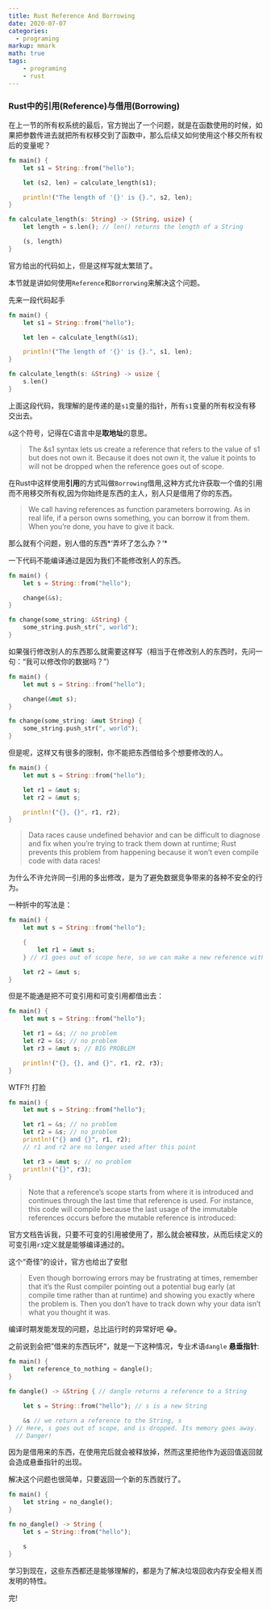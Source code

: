 ```yaml
---
title: Rust Reference And Borrowing
date: 2020-07-07
categories:
  - programing
markup: mmark
math: true
tags:
    - programing
    - rust
---
```


### Rust中的引用(Reference)与借用(Borrowing)

在上一节的所有权系统的最后，官方抛出了一个问题，就是在函数使用的时候，如果把参数传进去就把所有权移交到了函数中，那么后续又如何使用这个移交所有权后的变量呢？

```rust
fn main() {
    let s1 = String::from("hello");

    let (s2, len) = calculate_length(s1);

    println!("The length of '{}' is {}.", s2, len);
}

fn calculate_length(s: String) -> (String, usize) {
    let length = s.len(); // len() returns the length of a String

    (s, length)
}
```
官方给出的代码如上，但是这样写就太繁琐了。

本节就是讲如何使用`Reference`和`Borrorwing`来解决这个问题。

先来一段代码起手

```rust
fn main() {
    let s1 = String::from("hello");

    let len = calculate_length(&s1);

    println!("The length of '{}' is {}.", s1, len);
}

fn calculate_length(s: &String) -> usize {
    s.len()
}
```

上面这段代码，我理解的是传递的是`s1`变量的指针，所有`s1`变量的所有权没有移交出去。

`&`这个符号，记得在C语言中是**取地址**的意思。

>The &s1 syntax lets us create a reference that refers to the value of s1 but does not own it. Because it does not own it, the value it points to will not be dropped when the reference goes out of scope.

在Rust中这样使用**引用**的方式叫做`Borrowing`借用,这种方式允许获取一个值的引用而不用移交所有权,因为你始终是东西的主人，别人只是借用了你的东西。

>We call having references as function parameters borrowing. As in real life, if a person owns something, you can borrow it from them. When you’re done, you have to give it back.

那么就有个问题，别人借的东西*‘弄坏了怎么办？’*

一下代码不能编译通过是因为我们不能修改别人的东西。
```rust
fn main() {
    let s = String::from("hello");

    change(&s);
}

fn change(some_string: &String) {
    some_string.push_str(", world");
}
```

如果强行修改别人的东西那么就需要这样写（相当于在修改别人的东西时，先问一句：“我可以修改你的数据吗？”）

```rust
fn main() {
    let mut s = String::from("hello");

    change(&mut s);
}

fn change(some_string: &mut String) {
    some_string.push_str(", world");
}
```

但是呢，这样又有很多的限制，你不能把东西借给多个想要修改的人。

```rust
fn main() {
    let mut s = String::from("hello");

    let r1 = &mut s;
    let r2 = &mut s;

    println!("{}, {}", r1, r2);
}
```

>Data races cause undefined behavior and can be difficult to diagnose and fix when you’re trying to track them down at runtime; Rust prevents this problem from happening because it won’t even compile code with data races!

为什么不许允许同一引用的多出修改，是为了避免数据竞争带来的各种不安全的行为。

一种折中的写法是：

```rust
fn main() {
    let mut s = String::from("hello");

    {
        let r1 = &mut s;
    } // r1 goes out of scope here, so we can make a new reference with no problems.

    let r2 = &mut s;
}
```

但是不能通是把不可变引用和可变引用都借出去：

```rust
fn main() {
    let mut s = String::from("hello");

    let r1 = &s; // no problem
    let r2 = &s; // no problem
    let r3 = &mut s; // BIG PROBLEM

    println!("{}, {}, and {}", r1, r2, r3);
}
```
WTF?! 打脸

```rust
fn main() {
    let mut s = String::from("hello");

    let r1 = &s; // no problem
    let r2 = &s; // no problem
    println!("{} and {}", r1, r2);
    // r1 and r2 are no longer used after this point

    let r3 = &mut s; // no problem
    println!("{}", r3);
}
```

>Note that a reference’s scope starts from where it is introduced and continues through the last time that reference is used. For instance, this code will compile because the last usage of the immutable references occurs before the mutable reference is introduced:

官方文档告诉我，只要不可变的引用被使用了，那么就会被释放，从而后续定义的可变引用`r3`定义就是能够编译通过的。

这个“奇怪”的设计，官方也给出了安慰

>Even though borrowing errors may be frustrating at times, remember that it’s the Rust compiler pointing out a potential bug early (at compile time rather than at runtime) and showing you exactly where the problem is. Then you don’t have to track down why your data isn’t what you thought it was.

编译时期发能发现的问题，总比运行时的异常好吧 😂。

之前说到会把”借来的东西玩坏“，就是一下这种情况，专业术语`dangle` **悬垂指针**:

```rust
fn main() {
    let reference_to_nothing = dangle();
}

fn dangle() -> &String { // dangle returns a reference to a String

    let s = String::from("hello"); // s is a new String

    &s // we return a reference to the String, s
} // Here, s goes out of scope, and is dropped. Its memory goes away.
  // Danger!
```

因为是借用来的东西，在使用完后就会被释放掉，然而这里把他作为返回值返回就会造成悬垂指针的出现。

解决这个问题也很简单，只要返回一个新的东西就行了。

```rust
fn main() {
    let string = no_dangle();
}

fn no_dangle() -> String {
    let s = String::from("hello");

    s
}
```

学习到现在，这些东西都还是能够理解的，都是为了解决垃圾回收内存安全相关而发明的特性。

完!